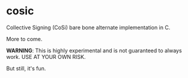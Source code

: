 # cosic

Collective Signing (CoSi) bare bone alternate implementation in C. 

More to come.

**WARNING**: This is highly experimental and is not guaranteed to always work. USE AT YOUR OWN RISK.

But still, it's fun.




